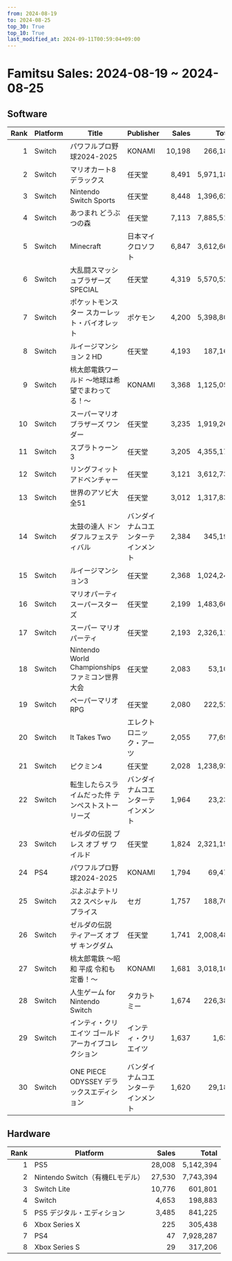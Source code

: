 ```yaml
---
from: 2024-08-19
to: 2024-08-25
top_30: True
top_10: True
last_modified_at: 2024-09-11T00:59:04+09:00
---
```

# Famitsu Sales: 2024-08-19 ~ 2024-08-25
## Software
| Rank | Platform | Title | Publisher | Sales | Total | Rate | New |
| -: | -- | -- | -- | -: | -: | -: | -- |
| 1 | Switch | パワフルプロ野球2024-2025 | KONAMI | 10,198 | 266,189 | 20% |  |
| 2 | Switch | マリオカート8 デラックス | 任天堂 | 8,491 | 5,971,181 | 20% |  |
| 3 | Switch | Nintendo Switch Sports | 任天堂 | 8,448 | 1,396,628 | 20% |  |
| 4 | Switch | あつまれ どうぶつの森 | 任天堂 | 7,113 | 7,885,519 | 20% |  |
| 5 | Switch | Minecraft | 日本マイクロソフト | 6,847 | 3,612,660 | 20% |  |
| 6 | Switch | 大乱闘スマッシュブラザーズ SPECIAL | 任天堂 | 4,319 | 5,570,521 | 20% |  |
| 7 | Switch | ポケットモンスター スカーレット・バイオレット | ポケモン | 4,200 | 5,398,801 | 20% |  |
| 8 | Switch | ルイージマンション 2 HD | 任天堂 | 4,193 | 187,168 | 20% |  |
| 9 | Switch | 桃太郎電鉄ワールド 〜地球は希望でまわってる！〜 | KONAMI | 3,368 | 1,125,053 | 20% |  |
| 10 | Switch | スーパーマリオブラザーズ ワンダー | 任天堂 | 3,235 | 1,919,269 | 20% |  |
| 11 | Switch | スプラトゥーン3 | 任天堂 | 3,205 | 4,355,175 | 20% |  |
| 12 | Switch | リングフィット アドベンチャー | 任天堂 | 3,121 | 3,612,738 | 20% |  |
| 13 | Switch | 世界のアソビ大全51 | 任天堂 | 3,012 | 1,317,833 | 20% |  |
| 14 | Switch | 太鼓の達人 ドンダフルフェスティバル | バンダイナムコエンターテインメント | 2,384 | 345,195 | 20% |  |
| 15 | Switch | ルイージマンション3 | 任天堂 | 2,368 | 1,024,244 | 20% |  |
| 16 | Switch | マリオパーティ スーパースターズ | 任天堂 | 2,199 | 1,483,664 | 20% |  |
| 17 | Switch | スーパー マリオパーティ | 任天堂 | 2,193 | 2,326,110 | 20% |  |
| 18 | Switch | Nintendo World Championships ファミコン世界大会 | 任天堂 | 2,083 | 53,101 | 40% |  |
| 19 | Switch | ペーパーマリオRPG | 任天堂 | 2,080 | 222,524 | 20% |  |
| 20 | Switch | It Takes Two | エレクトロニック・アーツ | 2,055 | 77,699 | 20% |  |
| 21 | Switch | ピクミン4 | 任天堂 | 2,028 | 1,238,938 | 20% |  |
| 22 | Switch | 転生したらスライムだった件 テンペストストーリーズ | バンダイナムコエンターテインメント | 1,964 | 23,234 | 20% |  |
| 23 | Switch | ゼルダの伝説 ブレス オブ ザ ワイルド | 任天堂 | 1,824 | 2,321,192 | 20% |  |
| 24 | PS4 | パワフルプロ野球2024-2025 | KONAMI | 1,794 | 69,476 | 20% |  |
| 25 | Switch | ぷよぷよテトリス2 スペシャルプライス | セガ | 1,757 | 188,706 | 20% |  |
| 26 | Switch | ゼルダの伝説　ティアーズ オブ ザ キングダム | 任天堂 | 1,741 | 2,008,484 | 20% |  |
| 27 | Switch | 桃太郎電鉄 〜昭和 平成 令和も定番！〜 | KONAMI | 1,681 | 3,018,101 | 20% |  |
| 28 | Switch | 人生ゲーム for Nintendo Switch | タカラトミー | 1,674 | 226,383 | 20% |  |
| 29 | Switch | インティ・クリエイツ ゴールドアーカイブコレクション | インティ・クリエイツ | 1,637 | 1,637 | 60% |  |
| 30 | Switch | ONE PIECE ODYSSEY デラックスエディション | バンダイナムコエンターテインメント | 1,620 | 29,189 | 40% |  |

## Hardware
| Rank | Platform | Sales | Total |
| -: | -- | -: | -: |
| 1 | PS5 | 28,008 | 5,142,394 |
| 2 | Nintendo Switch（有機ELモデル） | 27,530 | 7,743,394 |
| 3 | Switch Lite | 10,776 | 601,801 |
| 4 | Switch | 4,653 | 198,883 |
| 5 | PS5 デジタル・エディション | 3,485 | 841,225 |
| 6 | Xbox Series X | 225 | 305,438 |
| 7 | PS4 | 47 | 7,928,287 |
| 8 | Xbox Series S | 29 | 317,206 |